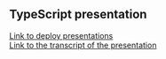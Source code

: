 ## TypeScript presentation

[Link to deploy presentations](https://evgeniy-web-dev-presentation.netlify.app/) </br>
[Link to the transcript of the presentation](https://github.com/evgeniy-web-dev/rs-school-tasks/blob/presentation/presentation/transcript.md)
